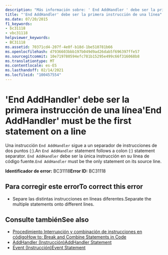 ```yaml
---
description: "Más información sobre: ' End AddHandler ' debe ser la primera instrucción de una línea"
title: "'End AddHandler' debe ser la primera instrucción de una línea"
ms.date: 07/20/2015
f1_keywords:
- bc31118
- vbc31118
helpviewer_keywords:
- BC31118
ms.assetid: 70371cd4-207f-4e0f-b18d-1be510781b66
ms.openlocfilehash: d7936603bbb197b049d9ad26dab5f696397ffe57
ms.sourcegitcommit: 10e719780594efc781b15295e499c66f316068b8
ms.translationtype: MT
ms.contentlocale: es-ES
ms.lasthandoff: 02/14/2021
ms.locfileid: "100457554"
---
```

# <a name="end-addhandler-must-be-the-first-statement-on-a-line"></a><span data-ttu-id="64eb8-103">'End AddHandler' debe ser la primera instrucción de una línea</span><span class="sxs-lookup"><span data-stu-id="64eb8-103">'End AddHandler' must be the first statement on a line</span></span>

<span data-ttu-id="64eb8-104">Una instrucción `End AddHandler` sigue a un separador de instrucciones de dos puntos (:).</span><span class="sxs-lookup"><span data-stu-id="64eb8-104">An `End AddHandler` statement follows a colon (:) statement separator.</span></span> <span data-ttu-id="64eb8-105">`End AddHandler` debe ser la única instrucción en su línea de código fuente.</span><span class="sxs-lookup"><span data-stu-id="64eb8-105">`End AddHandler` must be the only statement on its source line.</span></span>  
  
 <span data-ttu-id="64eb8-106">**Identificador de error:** BC31118</span><span class="sxs-lookup"><span data-stu-id="64eb8-106">**Error ID:** BC31118</span></span>  
  
## <a name="to-correct-this-error"></a><span data-ttu-id="64eb8-107">Para corregir este error</span><span class="sxs-lookup"><span data-stu-id="64eb8-107">To correct this error</span></span>  
  
- <span data-ttu-id="64eb8-108">Separe las distintas instrucciones en líneas diferentes.</span><span class="sxs-lookup"><span data-stu-id="64eb8-108">Separate the multiple statements onto different lines.</span></span>  
  
## <a name="see-also"></a><span data-ttu-id="64eb8-109">Consulte también</span><span class="sxs-lookup"><span data-stu-id="64eb8-109">See also</span></span>

- [<span data-ttu-id="64eb8-110">Procedimiento Interrupción y combinación de instrucciones en código</span><span class="sxs-lookup"><span data-stu-id="64eb8-110">How to: Break and Combine Statements in Code</span></span>](../programming-guide/program-structure/how-to-break-and-combine-statements-in-code.md)
- [<span data-ttu-id="64eb8-111">AddHandler (Instrucción)</span><span class="sxs-lookup"><span data-stu-id="64eb8-111">AddHandler Statement</span></span>](../language-reference/statements/addhandler-statement.md)
- [<span data-ttu-id="64eb8-112">Event (Instrucción)</span><span class="sxs-lookup"><span data-stu-id="64eb8-112">Event Statement</span></span>](../language-reference/statements/event-statement.md)
